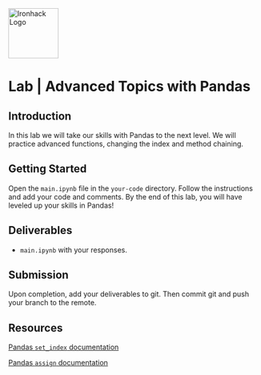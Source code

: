 <img src="https://bit.ly/2VnXWr2" alt="Ironhack Logo" width="100"/>

# Lab | Advanced Topics with Pandas

## Introduction

In this lab we will take our skills with Pandas to the next level. We will practice advanced functions, changing the index and method chaining.

## Getting Started

Open the `main.ipynb` file in the `your-code` directory. Follow the instructions and add your code and comments. By the end of this lab, you will have leveled up your skills in Pandas!

## Deliverables

- `main.ipynb` with your responses.

## Submission

Upon completion, add your deliverables to git. Then commit git and push your branch to the remote.

## Resources

[Pandas `set_index` documentation](https://pandas.pydata.org/pandas-docs/stable/reference/api/pandas.DataFrame.set_index.html)

[Pandas `assign` documentation](https://pandas.pydata.org/pandas-docs/version/0.22/generated/pandas.DataFrame.assign.html)